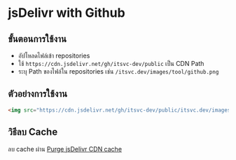 # jsDelivr with Github

## ขั้นตอนการใช้งาน
- อัปโหลดไฟล์เข้า repositories
- ใช้ `https://cdn.jsdelivr.net/gh/itsvc-dev/public` เป็น CDN Path
- ระบุ Path ของไฟล์ใน repositories เช่น `/itsvc.dev/images/tool/github.png`
 
## ตัวอย่างการใช้งาน
```html
<img src="https://cdn.jsdelivr.net/gh/itsvc-dev/public/itsvc.dev/images/tool/github.png">
```

## วิธีลบ Cache
ลบ cache ผ่าน [Purge jsDelivr CDN cache](https://jsdelivr.com/tools/purge)
